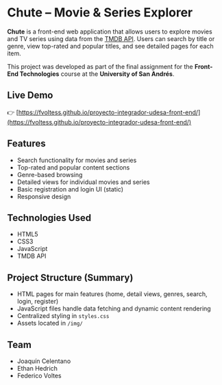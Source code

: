 # Chute – Movie & Series Explorer

**Chute** is a front-end web application that allows users to explore movies and TV series using data from the [TMDB API](https://www.themoviedb.org/). Users can search by title or genre, view top-rated and popular titles, and see detailed pages for each item.

This project was developed as part of the final assignment for the **Front-End Technologies** course at the **University of San Andrés**.

## Live Demo

👉 [https://fvoltess.github.io/proyecto-integrador-udesa-front-end/](https://fvoltess.github.io/proyecto-integrador-udesa-front-end/)

## Features

- Search functionality for movies and series
- Top-rated and popular content sections
- Genre-based browsing
- Detailed views for individual movies and series
- Basic registration and login UI (static)
- Responsive design

## Technologies Used

- HTML5
- CSS3
- JavaScript
- TMDB API

## Project Structure (Summary)

- HTML pages for main features (home, detail views, genres, search, login, register)
- JavaScript files handle data fetching and dynamic content rendering
- Centralized styling in `styles.css`
- Assets located in `/img/`

## Team

- Joaquín Celentano  
- Ethan Hedrich  
- Federico Voltes
